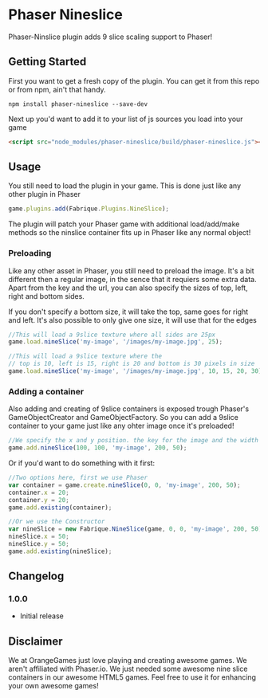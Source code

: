 Phaser Nineslice
================
Phaser-Ninslice plugin adds 9 slice scaling support to Phaser!

Getting Started
---------------
First you want to get a fresh copy of the plugin. You can get it from this repo or from npm, ain't that handy.
```
npm install phaser-nineslice --save-dev
```

Next up you'd want to add it to your list of js sources you load into your game
```html
<script src="node_modules/phaser-nineslice/build/phaser-nineslice.js"></script>
```

Usage
-----
You still need to load the plugin in your game. This is done just like any other plugin in Phaser
```javascript
game.plugins.add(Fabrique.Plugins.NineSlice);
```
The plugin will patch your Phaser game with additional load/add/make methods so the ninslice container fits up in Phaser like any normal object!

### Preloading
Like any other asset in Phaser, you still need to preload the image. It's a bit different then a regular image, in the sence that it requiers some extra data.
Apart from the key and the url, you can also specify the sizes of top, left, right and bottom sides.

If you don't specify a bottom size, it will take the top, same goes for right and left. It's also possible to only give one size, it will use that for the edges

```javascript
//This will load a 9slice texture where all sides are 25px
game.load.nineSlice('my-image', '/images/my-image.jpg', 25);

//This will load a 9slice texture where the
// top is 10, left is 15, right is 20 and bottom is 30 pixels in size
game.load.nineSlice('my-image', '/images/my-image.jpg', 10, 15, 20, 30);
```

### Adding a container
Also adding and creating of 9slice containers is exposed trough Phaser's GameObjectCreator and GameObjectFactory.
So you can add a 9slice container to your game just like any ohter image once it's preloaded!

```javascript
//We specify the x and y position. the key for the image and the width and height of the container. It will be automaticly scaled!
game.add.nineSlice(100, 100, 'my-image', 200, 50);
```

Or if you'd want to do something with it first:
```javascript
//Two options here, first we use Phaser
var container = game.create.nineSlice(0, 0, 'my-image', 200, 50);
container.x = 20;
container.y = 20;
game.add.existing(container);

//Or we use the Constructor
var nineSlice = new Fabrique.NineSlice(game, 0, 0, 'my-image', 200, 50);
nineSlice.x = 50;
nineSlice.y = 50;
game.add.existing(nineSlice);
```


Changelog
---------
### 1.0.0
* Initial release

Disclaimer
----------
We at OrangeGames just love playing and creating awesome games. We aren't affiliated with Phaser.io. We just needed some awesome nine slice containers in our awesome HTML5 games. Feel free to use it for enhancing your own awesome games!
